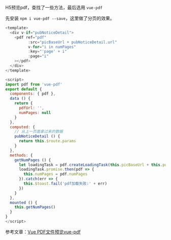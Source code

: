 H5预览pdf，查找了一些方法，最后选用 `vue-pdf`

先安装 `npm i vue-pdf --save`，这里做了分页的效果。

```js
<template>
  <div v-if="pubNoticeDetail">
    <pdf ref="pdf"
          :src="picBaseUrl + pubNoticeDetail.url"
          v-for="i in numPages"
          :key="'page' + i"
          :page="i"
    ></pdf>
  </div>
</template>

<script>
import pdf from 'vue-pdf'
export default {
  components: { pdf },
  data () {
    return {
      pdfUrl: '',
      numPages: null
    }
  },
  computed: {
    // 从上一页面拿过来的数据
    pubNoticeDetail () {
      return this.$route.params
    }
  },
  methods: {
    getNumPages () {
      let loadingTask = pdf.createLoadingTask(this.picBaseUrl + this.pubNoticeDetail.url)
      loadingTask.promise.then(pdf => {
        this.numPages = pdf.numPages
      }).catch(err => {
        this.$toast.fail('pdf加载失败:' + err)
      })
    }
  },
  mounted () {
    this.getNumPages()
  }
}
</script>
```

参考文章：[Vue PDF文件预览vue-pdf](https://www.cnblogs.com/steamed-twisted-roll/p/9648255.html)